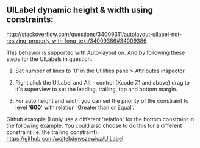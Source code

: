 ## UILabel dynamic height & width using constraints:

http://stackoverflow.com/questions/34009311/autolayout-uilabel-not-resizing-properly-with-long-text/34009386#34009386

This behavior is supported with Auto-layout on. And by following these steps for the UILabels in question.

1. Set number of lines to '0' in the Utilities pane > Attributes inspector.

2. Right click the UILabel and Alt - control (Xcode 7.1 and above) drag to it's superview to set the leading, trailing, top and bottom margin.

3. For auto height and width you can set the priority of the constraint to level '<b>600</b>' with relation 'Greater than or Equal'.

Github example (I only use a different 'relation' for the bottom constraint in the following example. You could also choose to do this for a different constraint i.e. the trailing constraint): https://github.com/wojtekdmyszewicz/UILabel
